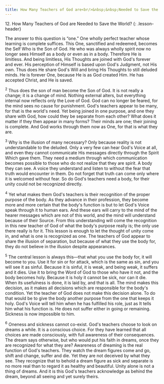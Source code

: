 ```yaml
---
title: How Many Teachers of God are<br/>&nbsp;&nbsp;Needed to Save the World?
---
```


12\. How Many Teachers of God are Needed to Save the World?
{: .lesson-header}

The answer to this question is “one.” One wholly perfect teacher whose
learning is complete suffices. This One, sanctified and redeemed,
becomes the Self Who is the Son of God. He who was always wholly spirit
now no longer sees Himself as a body or even as in a body. Therefore He
is limitless. And being limitless, His Thoughts are joined with God's
forever and ever. His perception of Himself is based upon God's
Judgment, not His own. Thus does He share God's Will and bring His
Thoughts to still deluded minds. He is forever One, because He is as God
created Him. He has accepted Christ, and He is saved.

<sup>2</sup> Thus does the son of man become the Son of God. It is not
really a change; it is a change of mind. Nothing external alters, but
everything internal now reflects only the Love of God. God can no longer
be feared, for the mind sees no cause for punishment. God's teachers
appear to be many, for that is the world's need. Yet being joined in one
purpose, and one they share with God, how could they be separate from
each other? What does it matter if they then appear in many forms? Their
minds are one; their joining is complete. And God works through them now
as One, for that is what they are.

<sup>3</sup> Why is the illusion of many necessary? Only because reality
is not understandable to the deluded. Only a very few can hear God's
Voice at all, and even they cannot communicate His messages directly
through the Spirit Which gave them. They need a medium through which
communication becomes possible to those who do not realize that they are
spirit. A body they can see. A voice they understand and listen to
without the fear that truth would encounter in them. Do not forget that
truth can come only where it is welcomed without fear. So do God's
teachers need a body, for their unity could not be recognized directly.

<sup>4</sup> Yet what makes them God's teachers is their recognition of
the proper purpose of the body. As they advance in their profession,
they become more and more certain that the body's function is but to let
God's Voice speak through it to human ears. And these ears will carry to
the mind of the hearer messages which are not of this world, and the
mind will understand because of their Source. From this understanding
will come the recognition in this new teacher of God of what the body's
purpose really is; the only use there really is for it. This lesson is
enough to let the thought of unity come in, and what is one is
recognized as one. The teachers of God appear to share the illusion of
separation, but because of what they use the body for, they do not
believe in the illusion despite appearances.

<sup>5</sup> The central lesson is always this—that what you use the
body for, it will become to you. Use it for sin or for attack, which is
the same as sin, and you will see it as sinful. Because it is sinful, it
is weak, and being weak, it suffers and it dies. Use it to bring the
Word of God to those who have it not, and the body becomes holy. Because
it is holy it cannot be sick, nor can it die. When its usefulness is
done, it is laid by, and that is all. The mind makes this decision, as
it makes all decisions which are responsible for the body's condition.
Yet the teacher of God does not make this decision alone. To do that
would be to give the body another purpose from the one that keeps it
holy. God's Voice will tell him when he has fulfilled his role, just as
It tells him what his function is. He does not suffer either in going or
remaining. Sickness is now impossible to him.

<sup>6</sup> Oneness and sickness cannot co-exist. God's teachers choose
to look on dreams a while. It is a conscious choice. For they have
learned that all choices are made consciously, with full awareness of
their consequences. The dream says otherwise, but who would put his
faith in dreams, once they are recognized for what they are? Awareness
of dreaming is the real function of God's teachers. They watch the dream
figures come and go, shift and change, suffer and die. Yet they are not
deceived by what they see. They recognize that to behold a dream figure
as sick and separate is no more real than to regard it as healthy and
beautiful. Unity alone is not a thing of dreams. And it is this God's
teachers acknowledge as behind the dream, beyond all seeing and yet
surely theirs.

